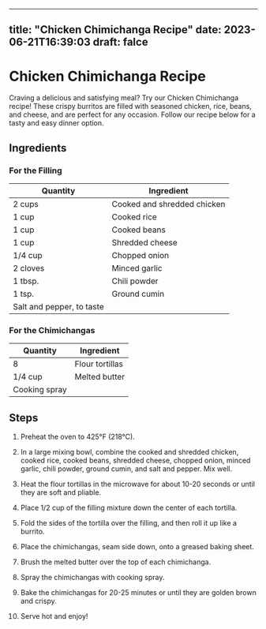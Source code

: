 
---
title: "Chicken Chimichanga Recipe"
date: 2023-06-21T16:39:03
draft: falce
---

# Chicken Chimichanga Recipe

Craving a delicious and satisfying meal? Try our Chicken Chimichanga recipe! These crispy burritos are filled with seasoned chicken, rice, beans, and cheese, and are perfect for any occasion. Follow our recipe below for a tasty and easy dinner option.

## Ingredients

### For the Filling
| Quantity | Ingredient |
|---|---|
| 2 cups | Cooked and shredded chicken |
| 1 cup | Cooked rice |
| 1 cup | Cooked beans |
| 1 cup | Shredded cheese |
| 1/4 cup | Chopped onion |
| 2 cloves | Minced garlic |
| 1 tbsp. | Chili powder |
| 1 tsp. | Ground cumin |
| Salt and pepper, to taste |

### For the Chimichangas
| Quantity | Ingredient |
|---|---|
| 8 | Flour tortillas |
| 1/4 cup | Melted butter |
| Cooking spray |

## Steps

1. Preheat the oven to 425°F (218°C).

2. In a large mixing bowl, combine the cooked and shredded chicken, cooked rice, cooked beans, shredded cheese, chopped onion, minced garlic, chili powder, ground cumin, and salt and pepper. Mix well.

3. Heat the flour tortillas in the microwave for about 10-20 seconds or until they are soft and pliable.

4. Place 1/2 cup of the filling mixture down the center of each tortilla.

5. Fold the sides of the tortilla over the filling, and then roll it up like a burrito.

6. Place the chimichangas, seam side down, onto a greased baking sheet.

7. Brush the melted butter over the top of each chimichanga.

8. Spray the chimichangas with cooking spray.

9. Bake the chimichangas for 20-25 minutes or until they are golden brown and crispy.

10. Serve hot and enjoy!
